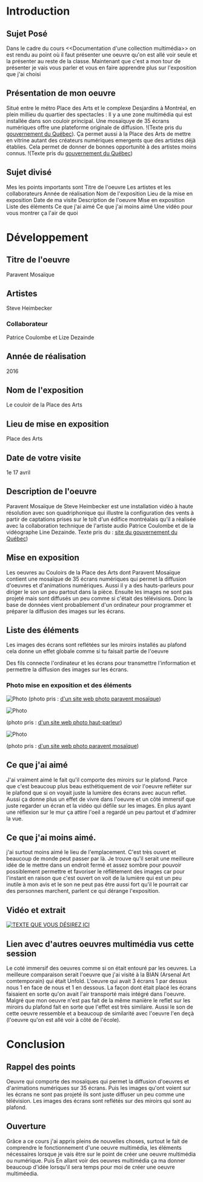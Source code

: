 # Introduction

## Sujet Posé
Dans le cadre du cours <<Documentation d'une collection multimédia>> on est rendu au point où il faut présenter une oeuvre qu'on est allé voir seule et la présenter au reste de la classe. Maintenant que c'est a mon tour de présenter je vais vous parler et vous en faire apprendre plus sur l'exposition que j'ai choisi

## Présentation de mon oeuvre
Situé entre le métro Place des Arts et le complexe Desjardins à Montréal, en plein millieu du quartier des spectacles : Il y a une zone multimédia qui est installée dans son couloir principal. Une mosaïquye de 35 écrans numériques offre une plateforme originale de diffusion.
!(Texte pris du [gouvernement du Québec](https://www.calq.gouv.qc.ca/actualites-et-publications/actualites/le-public-peut-voir-deux-oeuvres-numeriques-soutenues-par-la-place-des-arts-et-le-conseil-des-arts-et-des-lettres-du-quebec)). Ça permet aussi à la Place des Arts de mettre en vitrine autant des créateurs numériques emergents que des artistes déjà établies. Cela permet de donner de bonnes opportunité à des artistes moins connus. !(Texte pris du [gouvernement du Québec](https://www.calq.gouv.qc.ca/actualites-et-publications/actualites/nouvelles-oeuvres-numeriques-place-des-arts-2019))

## Sujet divisé 
Mes les points importants sont 
Titre de l'oeuvre 
Les artistes et les collaborateurs
Année de réalisation
Nom de l'exposition
Lieu de la mise en exposition
Date de ma visite
Description de l'oeuvre
Mise en exposition 
Liste des éléments
Ce que j'ai aimé
Ce que j'ai moins aimé 
Une vidéo pour vous montrer ça l'air de quoi

# Développement

## Titre de l'oeuvre 
Paravent Mosaïque 

## Artistes
Steve Heimbecker  
### Collaborateur
Patrice Coulombe et Lize Dezainde

## Année de réalisation 
2016

## Nom de l'exposition
 Le couloir de la Place des Arts

## Lieu de mise en exposition
Place des Arts

## Date de votre visite 
1e 17 avril

## Description de l'oeuvre
Paravent Mosaïque de Steve Heimbecker est une installation vidéo à haute résolution avec son quadriphonique qui illustre la configuration des vents à partir de captations prises sur le toît d'un édifice montréalais qu'il a réalisée avec la collaboration technique de l'artiste audio Patrice Coulombe et de la vidéographe Line Dezainde. Texte pris du : [site du gouvernement du Québec](https://www.calq.gouv.qc.ca/actualites-et-publications/actualites/le-public-peut-voir-deux-oeuvres-numeriques-soutenues-par-la-place-des-arts-et-le-conseil-des-arts-et-des-lettres-du-quebec)) 

## Mise en exposition
Les oeuvres au Couloirs de la Place des Arts dont Paravent Mosaïque contient une mosaïque de 35 écrans numériques qui permet la diffusion d'oeuvres et d'animations numériques. Aussi il y a des hauts-parleurs pour diriger le son un peu partout dans la pièce. Ensuite les images ne sont pas projeté mais sont diffusés un peu comme si c'était des télévisions. Donc la base de données vient probablement d'un ordinateur pour programmer et préparer la diffusion des images sur les écrans. 

## Liste des éléments
Les images des écrans sont reflétées sur les miroirs installés au plafond cela donne un effet globale comme si tu faisait partie de l'oeuvre

Des fils connecte l'ordinateur et les écrans pour transmettre l'information et permettre la diffusion des images sur les écrans.

### Photo mise en exposition et des éléments
![Photo](photographies/ensemble_oeuvre.jpg)
(photo pris : [d'un site web photo paravent mosaïque](https://heimbecker.files.wordpress.com/2017/02/paravent-mosaique-1-72.jpg))

![Photo](photographies/haut_parleur.jfif)

(photo pris : [d'un site web photo haut-parleur](https://www.bing.com/images/search?view=detailV2&ccid=AeB35eIM&id=1A717D70295F699CA2176538AA69500410DB9E37&thid=OIP.AeB35eIMn2ZFG3sxKG4JggHaFT&mediaurl=https%3a%2f%2fwww.pmclab.fr%2fwp-content%2fuploads%2fTop-10-Des-Meilleurs-Haut-parleurs-De-Moniteur-De-Studio-USB-1024x733.jpg&cdnurl=https%3a%2f%2fth.bing.com%2fth%2fid%2fR.01e077e5e20c9f66451b7b31286e0982%3frik%3dN57bEARQaao4ZQ%26pid%3dImgRaw%26r%3d0&exph=733&expw=1024&q=haut+parleur+d%27une+t%c3%a9l%c3%a9vision+photo&simid=607999079721220629&FORM=IRPRST&ck=10BF982EC67A1B8888C2B858212BD171&selectedIndex=0&ajaxhist=0&ajaxserp=0))

![Photo](photographies/miroir_plafond_oeuvre.jpg)

(photo pris : [d'un site web photo paravent mosaïque](https://heimbecker.files.wordpress.com/2017/02/paravent-mosaique-1-72.jpg))


## Ce que j'ai aimé
J'ai vraiment aimé le fait qu'il comporte des miroirs sur le plafond. Parce que c'est beaucoup plus beau esthétiquement de voir l'oeuvre refléter sur le plafond que si on voyait juste la lumière des écrans avec aucun reflet. Aussi ça donne plus un effet de vivre dans l'oeuvre et un côté immersif que juste regarder un écran et la vidéo qui défile sur les images. En plus ayant une réflexion sur le mur ça attire l'oeil a regardé un peu partout et d'admirer la vue. 

## Ce que j'ai moins aimé. 
j'ai surtout moins aimé le lieu de l'emplacement. C'est très ouvert et beaucoup de monde peut passer par là. Je trouve qu'il serait une meilleure idée de le mettre dans un endroit fermé et assez sombre pour pouvoir possiblement permettre et favoriser le réflètement des images car pour l'instant en raison que c'est ouvert on voit de la lumière qui est un peu inutile à mon avis et le son ne peut pas être aussi fort qu'il le pourrait car des personnes marchent, parlent ce qui dérange l'exposition.

## Vidéo et extrait
[![TEXTE QUE VOUS DÉSIREZ ICI](https://www.youtube.com/vi/XmpUo4awliM/0.jpg)](https://www.youtube.com/watch?v=XmpUo4awliM)

## Lien avec d'autres oeuvres multimédia vus cette session
Le coté immersif des oeuvres comme si on était entouré par les oeuvres. La meilleure comparaison serait l'oeuvre que j'ai visité à la BIAN (Arsenal Art comtemporain) qui était Unfold. L'oeuvre qui avait 3 écrans 1 par dessus nous 1 en face de nous et 1 en dessous. La façon dont était placé les écrans faisaient en sorte qu'on avait l'air transporté mais intégré dans l'oeuvre. Malgré que mon oeuvre n'est pas fait de la même manière le reflet sur les miroirs du plafond fait en sorte que l'effet est très similaire. Aussi le son de cette oeuvre ressemble et a beaucoup de similarité avec l'oeuvre l'en deçà (l'oeuvre qu'on est allé voir à côté de l'école).

# Conclusion

## Rappel des points
Oeuvre qui comporte des mosaïques qui permet la diffusion d'oeuvres et d'animations numériques sur 35 écrans. Puis les images qu'ont voient sur les écrans ne sont pas projeté ils sont juste diffuser un peu comme une télévision. Les images des écrans sont reflétés sur des miroirs qui sont au plafond.

## Ouverture
Grâce a ce cours j'ai appris pleins de nouvelles choses, surtout le fait de comprendre le fonctionnement d'une oeuvre multimédia, les éléments nécessaires lorsque je vais être sur le point de créer une oeuvre multimédia ou numérique. Puis En allant voir des oeuvres multimédia ça ma donner beaucoup d'idée lorsqu'il sera temps pour moi de créer une oeuvre multiméedia. 

